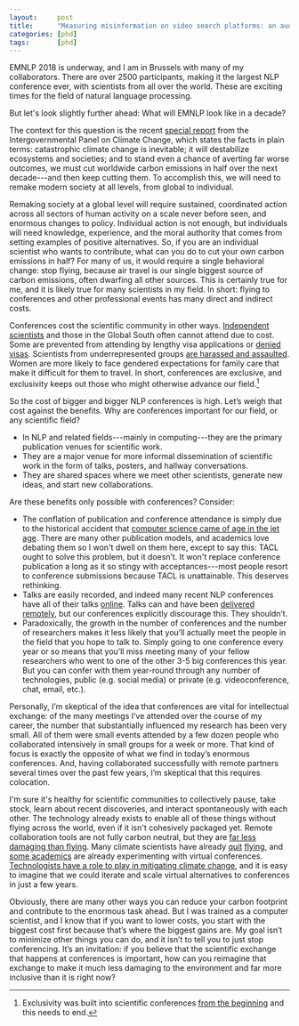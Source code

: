 ```yaml
---
layout:     post
title:      "Measuring misinformation on video search platforms: an audit study on YouTube"
categories: [phd]
tags:       [phd]
---
```



EMNLP 2018 is underway, and I am in Brussels with many of my collaborators. 
There are over 2500 participants, making it the largest NLP conference ever,
with scientists from all over the world. These are exciting times for the 
field of natural language processing.

But let's look slightly further ahead: What will EMNLP look like in a 
decade?

The context for this question is the recent 
[special report](http://www.ipcc.ch/report/sr15/) from the 
Intergovernmental Panel on Climate Change, which states the facts in plain 
terms: catastrophic climate change is inevitable; it will destabilize 
ecosystems and societies; and to stand even a chance of averting far 
worse outcomes, we must cut worldwide carbon emissions in half over the 
next decade---and then keep cutting them. To accomplish this, we will need 
to remake modern society at all levels, from global to individual. 

Remaking society at a global level will require sustained, coordinated 
action across all sectors of human activity on a scale never before seen, 
and enormous changes to policy. Individual action is not enough, but 
individuals will need knowledge, experience, and 
the moral authority that comes from setting examples of positive alternatives. 
So, if you are an 
individual scientist who wants to contribute, what can you do to cut your 
own carbon emissions in half? For many of us, it would require a single 
behavioral change: stop flying, because air travel is our single biggest 
source of carbon emissions, often dwarfing all other sources. This is 
certainly true for me, and it is likely true for many scientists in my 
field. In short: flying to conferences and other professional events has 
many direct and indirect costs.

Conferences cost the scientific community in other ways. 
[Independent scientists](https://twitter.com/deliprao/status/1040109386805309440) 
and those in the Global South often cannot attend due to cost. Some are 
prevented from attending by lengthy visa applications or [denied visas](https://medium.com/@hadyelsahar/highlighting-visa-issues-in-scientific-conferences-a4a1bab49dee). 
Scientists from underrepresented groups [are harassed and assaulted](https://medium.com/@kristianlum/statistics-we-have-a-problem-304638dc5de5). 
Women are more likely to face gendered expectations for family care that make
it difficult for them to travel.
In short, conferences are exclusive, and exclusivity keeps out those who 
might otherwise advance our field.[^1] 

So the cost of bigger and bigger NLP conferences is high. Let’s weigh that 
cost against the benefits. Why are conferences important for our field, 
or any scientific field?
* In NLP and related fields---mainly in computing---they are the primary 
  publication venues for scientific work.
* They are a major venue for more informal dissemination of scientific work 
  in the form of talks, posters, and hallway conversations.
* They are shared spaces where we meet other scientists, generate new ideas,
  and start new collaborations.

Are these benefits only possible with conferences? Consider:
* The conflation of publication and conference attendance is simply due to 
  the historical accident that [computer science came of age in the jet age](https://cacm.acm.org/magazines/2009/8/34492-viewpoint-time-for-computer-science-to-grow-up/fulltext). 
  There are many other publication models, and academics love debating them 
  so I won't dwell on them here, except to say this: TACL ought to 
  solve this problem, but it doesn’t. It won't replace conference 
  publication a long as it so stingy with acceptances---most people resort 
  to conference submissions because TACL is unattainable. This deserves 
  rethinking.
* Talks are easily recorded, and indeed many recent NLP conferences have all 
  of their talks [online](https://vimeo.com/aclweb). Talks can and have 
  been [delivered remotely](https://aclweb.org/adminwiki/index.php?title=Post-conference_Breakfast_(ACL2018)), 
  but our conferences explicitly discourage this. They shouldn’t.
* Paradoxically, the growth in the number of conferences and the number of 
  researchers makes it less likely that you’ll actually meet the people in 
  the field that you hope to talk to. Simply going to one conference every 
  year or so means that you’ll miss meeting many of your fellow researchers 
  who went to one of the other 3-5 big conferences this year. But you can 
  confer with them year-round through any number of technologies, 
  public (e.g. social media) or 
  private (e.g. videoconference, chat, email, etc.). 

Personally, I’m skeptical of the idea that conferences are vital for 
intellectual exchange: of the many meetings I’ve attended over the course 
of my career, the number that substantially influenced my research has been 
very small. All of them were small events attended by a few dozen people 
who collaborated intensively in small groups for a week or more. That 
kind of focus is exactly the opposite of what we find in today’s enormous 
conferences. And, having collaborated successfully with 
remote partners several times over the past few years, I’m skeptical that 
this requires colocation. 

I'm sure it's healthy for scientific communities to collectively pause, 
take stock, learn about recent discoveries, and interact spontaneously with 
each other. The technology already exists to enable all of these things 
without flying across the world, even if it isn't cohesively packaged yet. 
Remote collaboration tools are not fully carbon neutral, but 
they are [far less damaging than flying](https://dl.acm.org/citation.cfm?id=2657142). Many climate scientists have
already [quit](https://www.yesmagazine.org/issues/life-after-oil/how-far-can-we-get-without-flying-20160211)
[flying](https://www.nature.com/naturejobs/science/articles/10.1038/nj7659-565a), and
[some academics](https://academicflyingblog.wordpress.com/2018/09/11/the-climate-friendly-global-academic-conference-with-a-human-touch/) 
are already experimenting with virtual conferences. [Technologists have a role
to play in mitigating climate change](http://worrydream.com/ClimateChange/), 
and it is easy to imagine that we could iterate and scale virtual 
alternatives to conferences in just a few years. 

Obviously, there are many other ways you can reduce your carbon footprint 
and contribute to the enormous task ahead. But I was trained as a computer 
scientist, and I know that if you want to lower costs, you start with 
the biggest cost first because that’s where the biggest gains are. My goal 
isn’t to minimize other things you can do, and it isn’t to tell you to just 
stop conferencing. It’s an invitation: if you believe that the scientific
exchange that happens at conferences is important, how can you reimagine that exchange
to make it much less damaging to the environment and far more inclusive
than it is right now?

[^1]: Exclusivity was built into scientific conferences [from the beginning](https://www.visionlearning.com/en/library/Process-of-Science/49/The-How-and-Why-of-Scientific-Meetings/186#toc_2) and this needs to end.
